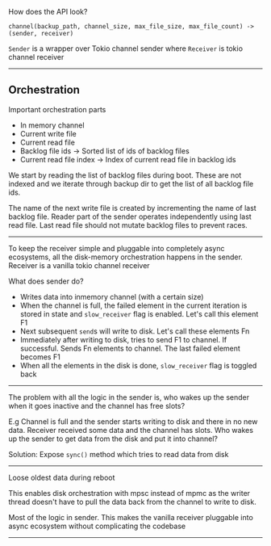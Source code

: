 How does the API look?

```
channel(backup_path, channel_size, max_file_size, max_file_count) -> (sender, receiver)
```

`Sender` is a wrapper over Tokio channel sender where `Receiver` is
tokio channel receiver

-------------------------------------

Orchestration
-------------

Important orchestration parts

- In memory channel
- Current write file
- Current read file
- Backlog file ids -> Sorted list of ids of backlog files
- Current read file index -> Index of current read file in backlog ids

We start by reading the list of backlog files during boot. These are not
indexed and we iterate through backup dir to get the list of all backlog
file ids.

The name of the next write file is created by incrementing the name of last
backlog file. Reader part of the sender operates independently using
last read file. Last read file should not mutate backlog files to
prevent races.

-----------------------------------------

To keep the receiver simple and pluggable into completely async
ecosystems, all the disk-memory orchestration happens in the sender.
Receiver is a vanilla tokio channel receiver

What does sender do?

- Writes data into inmemory channel (with a certain size)
- When the channel is full, the failed element in the current iteration
  is stored in state and `slow_receiver` flag is enabled. Let's call
  this element F1
- Next subsequent `send`s will write to disk. Let's call these elements Fn
- Immediately after writing to disk, tries to send F1 to channel. If
  successful. Sends Fn elements to channel. The last failed element becomes F1
- When all the elements in the disk is done, `slow_receiver` flag is
  toggled back

--------------------------------------

The problem with all the logic in the sender is, who wakes up the sender
when it goes inactive and the channel has free slots?

E.g Channel is full and the sender starts writing to disk and there in
no new data. Receiver received some data and the channel has slots. Who
wakes up the sender to get data from the disk and put it into channel?

Solution: Expose `sync()` method which tries to read data from disk

--------------------------------------


Loose oldest data during reboot

This enables disk orchestration with mpsc instead of mpmc as the writer
thread doesn't have to pull the data back from the channel to write to
disk.

Most of the logic in sender. This makes the vanilla receiver pluggable
into async ecosystem without complicating the codebase

--------------------------------------


